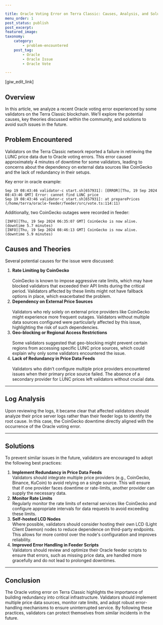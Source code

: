 ```yaml
---

title: Oracle Voting Error on Terra Classic: Causes, Analysis, and Solutions
menu_order: 1
post_status: publish
post_excerpt: 
featured_image: 
taxonomy:
    category:
        - problem-encountered
    post_tag:
        - Oracle
        - Oracle Issue
        - Oracle Vote

---
```

<p>[giw_edit_link]</p>

<!-- wp:heading -->
<h2 class="wp-block-heading" id="h-overview">Overview</h2>
<!-- /wp:heading -->

<!-- wp:paragraph -->
<p>In this article, we analyze a recent Oracle voting error experienced by some validators on the Terra Classic blockchain. We'll explore the potential causes, key theories discussed within the community, and solutions to avoid such issues in the future.</p>
<!-- /wp:paragraph -->

<!-- wp:heading -->
<h2 class="wp-block-heading">Problem Encountered</h2>
<!-- /wp:heading -->

<!-- wp:paragraph -->
<p>Validators on the Terra Classic network reported a failure in retrieving the LUNC price data due to Oracle voting errors. This error caused approximately 4 minutes of downtime for some validators, leading to concerns about the dependency on external data sources like CoinGecko and the lack of redundancy in their setups.</p>
<!-- /wp:paragraph -->

<!-- wp:paragraph -->
<p>Key error in oracle example:</p>
<!-- /wp:paragraph -->

<!-- wp:code -->
<pre class="wp-block-code"><code>Sep 19 08:43:46 validator-c start.sh&#91;657931]: &#91;ERROR]&#91;Thu, 19 Sep 2024 08:43:46 GMT] Error: cannot find LUNC price
Sep 19 08:43:46 validator-c start.sh&#91;657931]: at preparePrices (/home/terra/oracle-feeder/feeder/src/vote.ts:114:11)</code></pre>
<!-- /wp:code -->

<!-- wp:paragraph -->
<p>Additionally, two CoinGecko outages were recorded in feeder:</p>
<!-- /wp:paragraph -->

<!-- wp:code -->
<pre class="wp-block-code"><code>&#91;INFO]&#91;Thu, 19 Sep 2024 06:35:07 GMT] CoinGecko is now alive. (downtime 5.7 minutes)
&#91;INFO]&#91;Thu, 19 Sep 2024 08:46:13 GMT] CoinGecko is now alive. (downtime 5.9 minutes)</code></pre>
<!-- /wp:code -->

<!-- wp:heading -->
<h2 class="wp-block-heading" id="h-causes-and-theories">Causes and Theories</h2>
<!-- /wp:heading -->

<!-- wp:paragraph -->
<p>Several potential causes for the issue were discussed:</p>
<!-- /wp:paragraph -->

<!-- wp:list {"ordered":true} -->
<ol class="wp-block-list"><!-- wp:list-item -->
<li><strong>Rate Limiting by CoinGecko</strong><br><br>CoinGecko is known to impose aggressive rate limits, which may have blocked validators that exceeded their API limits during the critical period. Validators affected by these limits might not have fallback options in place, which exacerbated the problem.</li>
<!-- /wp:list-item -->

<!-- wp:list-item -->
<li><strong>Dependency on External Price Sources</strong><br><br>Validators who rely solely on external price providers like CoinGecko might experience more frequent outages. Validators without multiple data sources configured were particularly affected by this issue, highlighting the risk of such dependencies.</li>
<!-- /wp:list-item -->

<!-- wp:list-item -->
<li><strong>Geo-blocking or Regional Access Restrictions</strong><br><br>Some validators suggested that geo-blocking might prevent certain regions from accessing specific LUNC price sources, which could explain why only some validators encountered the issue.</li>
<!-- /wp:list-item -->

<!-- wp:list-item -->
<li><strong>Lack of Redundancy in Price Data Feeds</strong><br><br>Validators who didn’t configure multiple price providers encountered issues when their primary price source failed. The absence of a secondary provider for LUNC prices left validators without crucial data.</li>
<!-- /wp:list-item --></ol>
<!-- /wp:list -->

<!-- wp:separator -->
<hr class="wp-block-separator has-alpha-channel-opacity"/>
<!-- /wp:separator -->

<!-- wp:heading -->
<h2 class="wp-block-heading"><strong>Log Analysis</strong></h2>
<!-- /wp:heading -->

<!-- wp:paragraph -->
<p>Upon reviewing the logs, it became clear that affected validators should analyze their price server logs rather than their feeder logs to identify the root cause. In this case, the CoinGecko downtime directly aligned with the occurrence of the Oracle voting error.</p>
<!-- /wp:paragraph -->

<!-- wp:separator -->
<hr class="wp-block-separator has-alpha-channel-opacity"/>
<!-- /wp:separator -->

<!-- wp:heading -->
<h2 class="wp-block-heading"><strong>Solutions</strong></h2>
<!-- /wp:heading -->

<!-- wp:paragraph -->
<p>To prevent similar issues in the future, validators are encouraged to adopt the following best practices:</p>
<!-- /wp:paragraph -->

<!-- wp:list {"ordered":true} -->
<ol class="wp-block-list"><!-- wp:list-item -->
<li><strong>Implement Redundancy in Price Data Feeds</strong><br>Validators should integrate multiple price providers (e.g., CoinGecko, Binance, KuCoin) to avoid relying on a single source. This will ensure that if one provider faces downtime or rate-limits, another provider can supply the necessary data.</li>
<!-- /wp:list-item -->

<!-- wp:list-item -->
<li><strong>Monitor Rate Limits</strong><br>Regularly monitor the rate limits of external services like CoinGecko and configure appropriate intervals for data requests to avoid exceeding these limits.</li>
<!-- /wp:list-item -->

<!-- wp:list-item -->
<li><strong>Self-hosted LCD Nodes</strong><br>Where possible, validators should consider hosting their own LCD (Light Client Daemon) nodes to reduce dependence on third-party endpoints. This allows for more control over the node's configuration and improves reliability.</li>
<!-- /wp:list-item -->

<!-- wp:list-item -->
<li><strong>Improved Error Handling in Feeder Scripts</strong><br>Validators should review and optimize their Oracle feeder scripts to ensure that errors, such as missing price data, are handled more gracefully and do not lead to prolonged downtimes.</li>
<!-- /wp:list-item --></ol>
<!-- /wp:list -->

<!-- wp:separator -->
<hr class="wp-block-separator has-alpha-channel-opacity"/>
<!-- /wp:separator -->

<!-- wp:heading -->
<h2 class="wp-block-heading"><strong>Conclusion</strong></h2>
<!-- /wp:heading -->

<!-- wp:paragraph -->
<p>The Oracle voting error on Terra Classic highlights the importance of building redundancy into critical infrastructure. Validators should implement multiple price data sources, monitor rate limits, and adopt robust error-handling mechanisms to ensure uninterrupted service. By following these practices, validators can protect themselves from similar incidents in the future.</p>
<!-- /wp:paragraph -->

